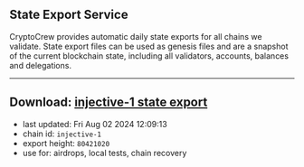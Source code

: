 ## State Export Service
CryptoCrew provides automatic daily state exports for all chains we validate. State export files can be used as genesis files and are a snapshot of the current blockchain state, including all validators, accounts, balances and delegations.

---
**Download: [injective-1 state export](https://dl-eu2.ccvalidators.com/SERVICE/injective/injective-1_export_80421020.json)**
---

- last updated: Fri Aug 02 2024 12:09:13
- chain id: `injective-1`
- export height: `80421020`
- use for: airdrops, local tests, chain recovery
